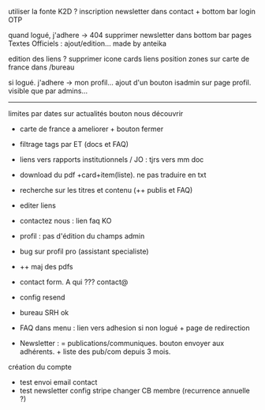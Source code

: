 utiliser la fonte K2D ?
inscription newsletter dans contact + bottom bar
login OTP

quand logué, j'adhere -> 404
supprimer newsletter dans bottom bar
pages Textes Officiels : ajout/edition...
made by anteika

edition des liens ?
supprimer icone cards liens
position zones sur carte de france dans /bureau

si logué. j'adhere -> mon profil...
ajout d'un bouton isadmin sur page profil. visible que par admins...


------ 
limites par dates sur actualités
bouton nous découvrir
* carte de france a ameliorer + bouton fermer
* filtrage tags par ET (docs et FAQ)
* liens vers rapports institutionnels / JO : tjrs vers mm doc
* download du pdf +card+item(liste). ne pas traduire en txt
* recherche sur les titres et contenu (++ publis et FAQ)
* editer liens
* contactez nous : lien faq KO
* profil : pas d'édition du champs admin
* bug sur profil pro (assistant specialiste)
* ++ maj des pdfs
* contact form. A qui ??? contact@
* config resend
* bureau SRH ok
 * FAQ dans menu : lien vers adhesion si non logué + page de redirection

 * Newsletter : = publications/communiques. bouton envoyer aux adhérents. + liste des pub/com depuis 3 mois.

création du compte
 * test envoi email contact
 * test newsletter
config stripe
changer CB membre (recurrence annuelle ?)



